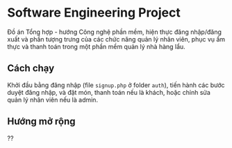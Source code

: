# Software Engineering Project
Đồ án Tổng hợp - hướng Công nghệ phần mềm, hiện thực đăng nhập/đăng xuất và phần tượng trưng của các chức năng quản lý nhân viên, phục vụ ẩm thực và thanh toán trong một phần mềm quản lý nhà hàng lẩu.
## Cách chạy
Khởi đầu bằng đăng nhập (file ```signup.php``` ở folder ```auth```), tiến hành các bước duyệt đăng nhập, và đặt món, thanh toán nếu là khách, hoặc chỉnh sửa quản lý nhân viên nếu là admin.
## Hướng mở rộng
??
